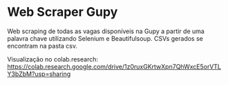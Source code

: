 # Web Scraper Gupy
Web scraping de todas as vagas disponíveis na Gupy a partir de uma palavra chave utilizando Selenium e Beautifulsoup. CSVs gerados se encontram na pasta csv.

Visualização no colab.research: https://colab.research.google.com/drive/1z0ruxGKrtwXpn7QhWxcE5orVTLY3bZbM?usp=sharing
